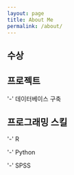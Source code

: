 ```yaml
---
layout: page
title: About Me
permalink: /about/
---
```


## 수상


## 프로젝트 

'-' 데이터베이스 구축


## 프로그래밍 스킬

'-' R

'-' Python

'-' SPSS
